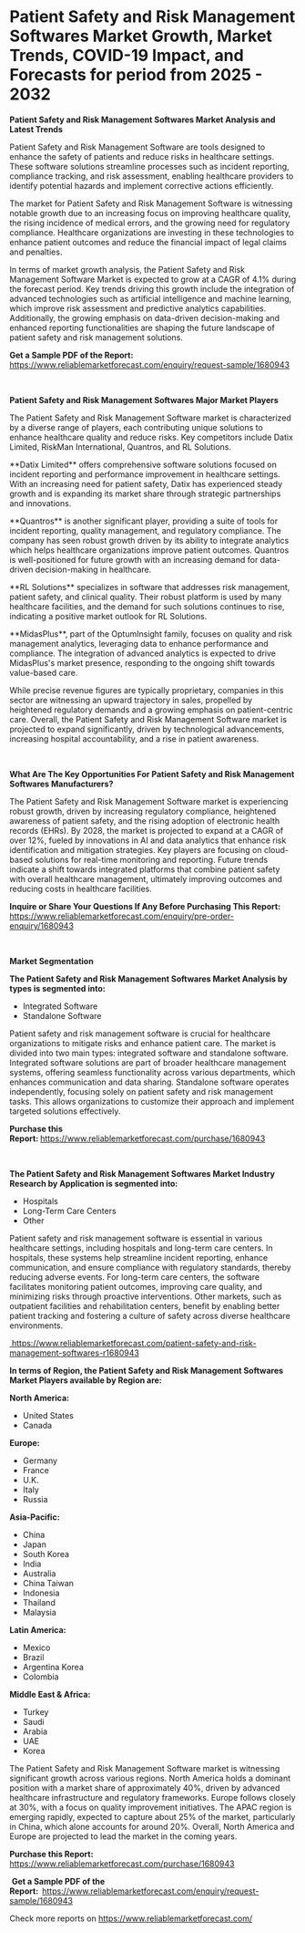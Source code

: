 <p><h1>Patient Safety and Risk Management Softwares Market Growth, Market Trends, COVID-19 Impact, and Forecasts for period from 2025 - 2032</h1></p><p><strong>Patient Safety and Risk Management Softwares Market Analysis and Latest Trends</strong></p>
<p><p>Patient Safety and Risk Management Software are tools designed to enhance the safety of patients and reduce risks in healthcare settings. These software solutions streamline processes such as incident reporting, compliance tracking, and risk assessment, enabling healthcare providers to identify potential hazards and implement corrective actions efficiently. </p><p>The market for Patient Safety and Risk Management Software is witnessing notable growth due to an increasing focus on improving healthcare quality, the rising incidence of medical errors, and the growing need for regulatory compliance. Healthcare organizations are investing in these technologies to enhance patient outcomes and reduce the financial impact of legal claims and penalties.</p><p>In terms of market growth analysis, the Patient Safety and Risk Management Software Market is expected to grow at a CAGR of 4.1% during the forecast period. Key trends driving this growth include the integration of advanced technologies such as artificial intelligence and machine learning, which improve risk assessment and predictive analytics capabilities. Additionally, the growing emphasis on data-driven decision-making and enhanced reporting functionalities are shaping the future landscape of patient safety and risk management solutions.</p></p>
<p><strong>Get a Sample PDF of the Report:&nbsp;</strong> <a href="https://www.reliablemarketforecast.com/enquiry/request-sample/1680943?utm_campaign=2293&utm_medium=2&utm_source=Github&utm_content=ia&utm_term=24032025&utm_id=patient-safety-and-risk-management-softwares">https://www.reliablemarketforecast.com/enquiry/request-sample/1680943</a></p>
<p>&nbsp;</p>
<p><strong>Patient Safety and Risk Management Softwares Major Market Players</strong></p>
<p><p>The Patient Safety and Risk Management Software market is characterized by a diverse range of players, each contributing unique solutions to enhance healthcare quality and reduce risks. Key competitors include Datix Limited, RiskMan International, Quantros, and RL Solutions.</p><p>**Datix Limited** offers comprehensive software solutions focused on incident reporting and performance improvement in healthcare settings. With an increasing need for patient safety, Datix has experienced steady growth and is expanding its market share through strategic partnerships and innovations.</p><p>**Quantros** is another significant player, providing a suite of tools for incident reporting, quality management, and regulatory compliance. The company has seen robust growth driven by its ability to integrate analytics which helps healthcare organizations improve patient outcomes. Quantros is well-positioned for future growth with an increasing demand for data-driven decision-making in healthcare.</p><p>**RL Solutions** specializes in software that addresses risk management, patient safety, and clinical quality. Their robust platform is used by many healthcare facilities, and the demand for such solutions continues to rise, indicating a positive market outlook for RL Solutions.</p><p>**MidasPlus**, part of the OptumInsight family, focuses on quality and risk management analytics, leveraging data to enhance performance and compliance. The integration of advanced analytics is expected to drive MidasPlus's market presence, responding to the ongoing shift towards value-based care.</p><p>While precise revenue figures are typically proprietary, companies in this sector are witnessing an upward trajectory in sales, propelled by heightened regulatory demands and a growing emphasis on patient-centric care. Overall, the Patient Safety and Risk Management Software market is projected to expand significantly, driven by technological advancements, increasing hospital accountability, and a rise in patient awareness.</p></p>
<p>&nbsp;</p>
<p><strong>What Are The Key Opportunities For Patient Safety and Risk Management Softwares Manufacturers?</strong></p>
<p><p>The Patient Safety and Risk Management Software market is experiencing robust growth, driven by increasing regulatory compliance, heightened awareness of patient safety, and the rising adoption of electronic health records (EHRs). By 2028, the market is projected to expand at a CAGR of over 12%, fueled by innovations in AI and data analytics that enhance risk identification and mitigation strategies. Key players are focusing on cloud-based solutions for real-time monitoring and reporting. Future trends indicate a shift towards integrated platforms that combine patient safety with overall healthcare management, ultimately improving outcomes and reducing costs in healthcare facilities. </p></p>
<p><strong>Inquire or Share Your Questions If Any Before Purchasing This Report:</strong> <a href="https://www.reliablemarketforecast.com/enquiry/pre-order-enquiry/1680943?utm_campaign=2293&utm_medium=2&utm_source=Github&utm_content=ia&utm_term=24032025&utm_id=patient-safety-and-risk-management-softwares">https://www.reliablemarketforecast.com/enquiry/pre-order-enquiry/1680943</a></p>
<p>&nbsp;</p>
<p><strong>Market Segmentation</strong></p>
<p><strong>The Patient Safety and Risk Management Softwares Market Analysis by types is segmented into:</strong></p>
<p><ul><li>Integrated Software</li><li>Standalone Software</li></ul></p>
<p><p>Patient safety and risk management software is crucial for healthcare organizations to mitigate risks and enhance patient care. The market is divided into two main types: integrated software and standalone software. Integrated software solutions are part of broader healthcare management systems, offering seamless functionality across various departments, which enhances communication and data sharing. Standalone software operates independently, focusing solely on patient safety and risk management tasks. This allows organizations to customize their approach and implement targeted solutions effectively.</p></p>
<p><strong>Purchase this Report:&nbsp;</strong><a href="https://www.reliablemarketforecast.com/purchase/1680943?utm_campaign=2293&utm_medium=2&utm_source=Github&utm_content=ia&utm_term=24032025&utm_id=patient-safety-and-risk-management-softwares">https://www.reliablemarketforecast.com/purchase/1680943</a></p>
<p>&nbsp;</p>
<p><strong>The Patient Safety and Risk Management Softwares Market Industry Research by Application is segmented into:</strong></p>
<p><ul><li>Hospitals</li><li>Long-Term Care Centers</li><li>Other</li></ul></p>
<p><p>Patient safety and risk management software is essential in various healthcare settings, including hospitals and long-term care centers. In hospitals, these systems help streamline incident reporting, enhance communication, and ensure compliance with regulatory standards, thereby reducing adverse events. For long-term care centers, the software facilitates monitoring patient outcomes, improving care quality, and minimizing risks through proactive interventions. Other markets, such as outpatient facilities and rehabilitation centers, benefit by enabling better patient tracking and fostering a culture of safety across diverse healthcare environments.</p></p>
<p><a href="https://www.reliablemarketforecast.com/patient-safety-and-risk-management-softwares-r1680943?utm_campaign=2293&utm_medium=2&utm_source=Github&utm_content=ia&utm_term=24032025&utm_id=patient-safety-and-risk-management-softwares">&nbsp;https://www.reliablemarketforecast.com/patient-safety-and-risk-management-softwares-r1680943</a></p>
<p><strong>In terms of Region, the Patient Safety and Risk Management Softwares Market Players available by Region are:</strong></p>
<p>
    <p> <strong> North America: </strong>
        <ul>
            <li>United States</li>
            <li>Canada</li>
        </ul>
        </p> 
    <p> <strong> Europe: </strong>
        <ul>
            <li>Germany</li>
            <li>France</li>
            <li>U.K.</li>
            <li>Italy</li>
            <li>Russia</li>
        </ul>
        </p> 
    <p> <strong> Asia-Pacific: </strong>
        <ul>
            <li>China</li>
            <li>Japan</li>
            <li>South Korea</li>
            <li>India</li>
            <li>Australia</li>
            <li>China Taiwan</li>
            <li>Indonesia</li>
            <li>Thailand</li>
            <li>Malaysia</li>
        </ul>
        </p> 
    <p> <strong> Latin America: </strong>
        <ul>
            <li>Mexico</li>
            <li>Brazil</li>
            <li>Argentina Korea</li>
            <li>Colombia</li>
        </ul>
        </p> 
    <p> <strong> Middle East & Africa: </strong>
        <ul>
            <li>Turkey</li>
            <li>Saudi</li>
            <li>Arabia</li>
            <li>UAE</li>
            <li>Korea</li>
        </ul>
    </p>
    </p>
<p><p>The Patient Safety and Risk Management Software market is witnessing significant growth across various regions. North America holds a dominant position with a market share of approximately 40%, driven by advanced healthcare infrastructure and regulatory frameworks. Europe follows closely at 30%, with a focus on quality improvement initiatives. The APAC region is emerging rapidly, expected to capture about 25% of the market, particularly in China, which alone accounts for around 20%. Overall, North America and Europe are projected to lead the market in the coming years.</p></p>
<p><strong>Purchase this Report: </strong><a href="https://www.reliablemarketforecast.com/purchase/1680943?utm_campaign=2293&utm_medium=2&utm_source=Github&utm_content=ia&utm_term=24032025&utm_id=patient-safety-and-risk-management-softwares">https://www.reliablemarketforecast.com/purchase/1680943</a></p>
<p>&nbsp;<strong>Get a Sample PDF of the Report:&nbsp;&nbsp;</strong><a href="https://www.reliablemarketforecast.com/enquiry/request-sample/1680943?utm_campaign=2293&utm_medium=2&utm_source=Github&utm_content=ia&utm_term=24032025&utm_id=patient-safety-and-risk-management-softwares">https://www.reliablemarketforecast.com/enquiry/request-sample/1680943</a></p>
<p><strong></strong></p>
<p>Check more reports on <a href="https://www.reliablemarketforecast.com/?utm_campaign=2293&utm_medium=2&utm_source=Github&utm_content=ia&utm_term=24032025&utm_id=patient-safety-and-risk-management-softwares">https://www.reliablemarketforecast.com/</a></p>